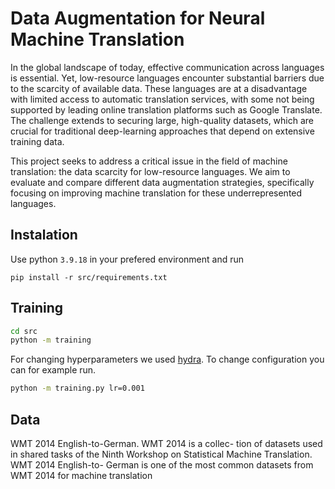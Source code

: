# Data Augmentation for Neural Machine Translation

In the global landscape of today, effective communication across languages is essential. Yet, low-resource languages encounter substantial barriers due to the scarcity of available data. These languages are at a disadvantage with limited access to automatic translation services, with some not being supported by leading online translation platforms such as Google Translate. The challenge extends to securing large, high-quality datasets, which are crucial for traditional deep-learning approaches that depend on extensive training data.

This project seeks to address a critical issue in the field of machine translation: the data scarcity for low-resource languages. We aim to evaluate and compare different data augmentation strategies, specifically focusing on improving machine translation for these underrepresented languages.

## Instalation

Use python `3.9.18` in your prefered environment and run
```
pip install -r src/requirements.txt
```

## Training

```bash
cd src
python -m training
```

For changing hyperparameters we used [hydra](https://hydra.cc/docs/intro/). To change configuration you can for example run.

```bash
python -m training.py lr=0.001
```

## Data

WMT 2014 English-to-German. WMT 2014 is a collec-
tion of datasets used in shared tasks of the Ninth Workshop
on Statistical Machine Translation. WMT 2014 English-to-
German is one of the most common datasets from WMT
2014 for machine translation